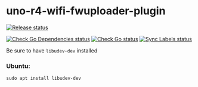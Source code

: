 # uno-r4-wifi-fwuploader-plugin
[![Release status](https://github.com/arduino/uno-r4-wifi-fwuploader-plugin/actions/workflows/release-go-task.yml/badge.svg)](https://github.com/arduino/uno-r4-wifi-fwuploader-plugin/actions/workflows/release-go-task.yml)

[![Check Go Dependencies status](https://github.com/arduino/uno-r4-wifi-fwuploader-plugin/actions/workflows/check-go-dependencies-task.yml/badge.svg)](https://github.com/arduino/uno-r4-wifi-fwuploader-plugin/actions/workflows/check-go-dependencies-task.yml)
[![Check Go status](https://github.com/arduino/uno-r4-wifi-fwuploader-plugin/actions/workflows/check-go-task.yml/badge.svg)](https://github.com/arduino/uno-r4-wifi-fwuploader-plugin/actions/workflows/check-go-task.yml)
[![Sync Labels status](https://github.com/arduino/uno-r4-wifi-fwuploader-plugin/actions/workflows/sync-labels.yml/badge.svg)](https://github.com/arduino/fwuploader-plugin-helper/actions/workflows/sync-labels.yml)

Be sure to have `libudev-dev` installed

### Ubuntu:

`sudo apt install libudev-dev`
